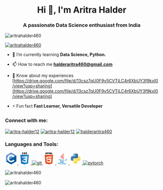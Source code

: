 <h1 align="center">Hi 👋, I'm Aritra Halder</h1>
<h3 align="center">A passionate Data Science enthusiast from India</h3>

<p align="left"> <img src="https://komarev.com/ghpvc/?username=aritrahalder460&label=Profile%20views&color=0e75b6&style=flat" alt="aritrahalder460" /> </p>

<p align="left"> <a href="https://github.com/ryo-ma/github-profile-trophy"><img src="https://github-profile-trophy.vercel.app/?username=aritrahalder460" alt="aritrahalder460" /></a> </p>

- 🌱 I’m currently learning **Data Science, Python.**

- 📫 How to reach me **halderaritra460@gmail.com**

- 📄 Know about my experiences [https://drive.google.com/file/d/13csz7qU0F9y5CVTjLC4r6XbUY3f9kxI0/view?usp=sharing](https://drive.google.com/file/d/13csz7qU0F9y5CVTjLC4r6XbUY3f9kxI0/view?usp=sharing)

- ⚡ Fun fact **Fast Learner, Versatile Developer**

<h3 align="left">Connect with me:</h3>
<p align="left">
<a href="https://linkedin.com/in/aritra-halder12" target="blank"><img align="center" src="https://raw.githubusercontent.com/rahuldkjain/github-profile-readme-generator/master/src/images/icons/Social/linked-in-alt.svg" alt="aritra-halder12" height="30" width="40" /></a>
<a href="https://fb.com/aritra-halder12" target="blank"><img align="center" src="https://raw.githubusercontent.com/rahuldkjain/github-profile-readme-generator/master/src/images/icons/Social/facebook.svg" alt="aritra-halder12" height="30" width="40" /></a>
<a href="https://instagram.com/halderaritra460" target="blank"><img align="center" src="https://raw.githubusercontent.com/rahuldkjain/github-profile-readme-generator/master/src/images/icons/Social/instagram.svg" alt="halderaritra460" height="30" width="40" /></a>
</p>

<h3 align="left">Languages and Tools:</h3>
<p align="left"> <a href="https://www.cprogramming.com/" target="_blank" rel="noreferrer"> <img src="https://raw.githubusercontent.com/devicons/devicon/master/icons/c/c-original.svg" alt="c" width="40" height="40"/> </a> <a href="https://www.w3schools.com/css/" target="_blank" rel="noreferrer"> <img src="https://raw.githubusercontent.com/devicons/devicon/master/icons/css3/css3-original-wordmark.svg" alt="css3" width="40" height="40"/> </a> <a href="https://git-scm.com/" target="_blank" rel="noreferrer"> <img src="https://www.vectorlogo.zone/logos/git-scm/git-scm-icon.svg" alt="git" width="40" height="40"/> </a> <a href="https://www.w3.org/html/" target="_blank" rel="noreferrer"> <img src="https://raw.githubusercontent.com/devicons/devicon/master/icons/html5/html5-original-wordmark.svg" alt="html5" width="40" height="40"/> </a> <a href="https://www.java.com" target="_blank" rel="noreferrer"> <img src="https://raw.githubusercontent.com/devicons/devicon/master/icons/java/java-original.svg" alt="java" width="40" height="40"/> </a> <a href="https://www.python.org" target="_blank" rel="noreferrer"> <img src="https://raw.githubusercontent.com/devicons/devicon/master/icons/python/python-original.svg" alt="python" width="40" height="40"/> </a> <a href="https://pytorch.org/" target="_blank" rel="noreferrer"> <img src="https://www.vectorlogo.zone/logos/pytorch/pytorch-icon.svg" alt="pytorch" width="40" height="40"/> </a> </p>

<p><img align="center" src="https://github-readme-stats.vercel.app/api/top-langs?username=aritrahalder460&show_icons=true&locale=en&layout=compact" alt="aritrahalder460" /></p>

<p><img align="center" src="https://github-readme-streak-stats.herokuapp.com/?user=aritrahalder460&" alt="aritrahalder460" /></p>

